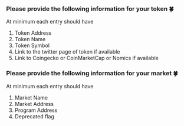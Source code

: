 ### Please provide the following information for your token 🍀

At minimum each entry should have

1. Token Address
2. Token Name
3. Token Symbol
4. Link to the twitter page of token if available
5. Link to Coingecko or CoinMarketCap or Nomics if available

### Please provide the following information for your market 🍀

At minimum each entry should have

1. Market Name
2. Market Address
3. Program Address
4. Deprecated flag